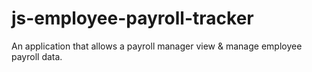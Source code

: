 # js-employee-payroll-tracker

An application that allows a payroll manager view &amp; manage employee payroll data.
